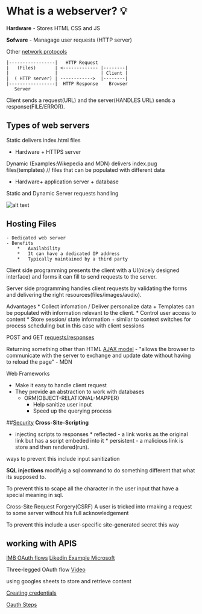 # What is a webserver? :bulb:

**Hardware** - 
Stores HTML CSS and JS

**Sofware** - 
Managage user requests (HTTP server)

Other [network protocols](https://www.techtarget.com/searchnetworking/feature/12-common-network-protocols-and-their-functions-explained)

```
|-----------------|   HTTP Request
|   (Files)       | <------------- |--------|
|                 |                | Client |  
|  ( HTTP server) | ------------>  |--------|
|-----------------|  HTTP Response    Browser
   Server
````
Client sends a request(URL) and the server(HANDLES URL) sends a response(FILE/ERROR). 

## Types of web servers

Static 
delivers index.html files 
 - Hardware + HTTPS server

Dynamic (Examples:Wikepedia and MDN)
delivers  index.pug files(templates) // files that can be populated with different data
- Hardware+ application server + database

Static and Dynamic Server requests handling

![alt text](web_application_with_html_and_steps_image_from_mdn.png)


## Hosting Files 
    - Dedicated web server 
    - Benefits 
        *   Availability 
        *   It can have a dedicated IP address
        *   Typically maintained by a third party 



Client side programming 
presents the client with a UI(nicely designed interface) and forms it can fill to send requests to the server.

Server side programming 
handles client requests by validating the forms and delivering the right resources(files/images/audio).

Advantages 
    * Collect infomation / Deliver personalize data 
        + Templates can be populated with information relevant to the client. 
    * Control user access to content
    * Store session/ state information 
        + similar to context switches for process scheduling but in this case with client sessions

POST and GET [requests/responses](https://developer.mozilla.org/en-US/docs/Learn/Server-side/First_steps/Client-Server_overview) 


Returning something other than HTML 
[AJAX model](https://developer.mozilla.org/en-US/docs/Web/Guide/AJAX) - "allows the browser to communicate with the server to exchange and update date without having to reload the page" - MDN



Web Frameworks 
* Make it easy to handle client request
* They provide an abstraction to work with databases
    - ORM(OBJECT-RELATIONAL-MAPPER)
        + Help sanitize user input 
        + Speed up the querying process

##[Security](https://developer.mozilla.org/en-US/docs/Web/Security#clickjacking_protection) 
**Cross-Site-Scripting**
- injecting scripts to responses
        * reflected - a link works as the original link but has a script embeded into it
        * persistent - a malicious link is store and then rendered(run).

 ways to prevent this include input sanitization

 **SQL injections**
 modifyig a sql command to do something different that what its supposed to.

 To prevent this to scape all the character in the user input that have a special meaning in sql.

Cross-Site Request Forgery(CSRF)
A user is tricked into rmaking a request to some server without his full acknowledgement

To prevent this include a user-specific site-generated secret this way 


## working with APIS 

[IMB OAuth flows](https://www.ibm.com/docs/en/datapower-gateway/7.5.0?topic=support-oauth-flows)
[Likedin Example Microsoft](https://learn.microsoft.com/en-us/linkedin/shared/authentication/authorization-code-flow?tabs=HTTPS1)

Three-legged OAuth flow 
[Video](https://youtu.be/X9MCMLDWFvI)

using googles sheets to store and retrieve content

[Creating credentials](https://developers.google.com/workspace/guides/create-credentials)

[Oauth Steps](https://developers.google.com/identity/protocols/oauth2)



